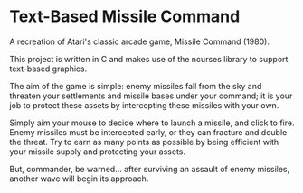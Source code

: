 # Text-Based Missile Command
A recreation of Atari's classic arcade game, Missile Command (1980).

This project is written in C and makes use of the ncurses library to support text-based graphics.

The aim of the game is simple: enemy missiles fall from the sky and threaten your settlements and missile bases under your command; it is your job to protect these assets by intercepting these missiles with your own.

Simply aim your mouse to decide where to launch a missile, and click to fire. Enemy missiles must be intercepted early, or they can fracture and double the threat. Try to earn as many points as possible by being efficient with your missile supply and protecting your assets. 

But, commander, be warned... after surviving an assault of enemy missiles, another wave will begin its approach.
